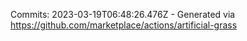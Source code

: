 Commits: 2023-03-19T06:48:26.476Z - Generated via https://github.com/marketplace/actions/artificial-grass
<br>
